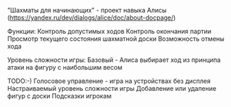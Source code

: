 "Шахматы для начинающих" - проект навыка Алисы (https://yandex.ru/dev/dialogs/alice/doc/about-docpage/)

Функции:
	Контроль допустимых ходов
	Контроль окончания партии
	Просмотр текущего состояния шахматной доски
	Возможность отмены хода

Уровень сложности игры:
	Базовый - Алиса выбирает ход из принципа атаки на фигуру с наибольшим весом
	
TODO:-)
	Голосовое управление - игра на устройствах без дисплея
	Настраиваемый уровень сложности игры
	Добавление или удаление фигур с доски
	Подсказки игрокам
